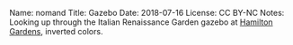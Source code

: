 Name: nomand
Title: Gazebo
Date: 2018-07-16
License: CC BY-NC
Notes: Looking up through the Italian Renaissance Garden gazebo at [Hamilton Gardens](https://hamiltongardens.co.nz/), inverted colors.